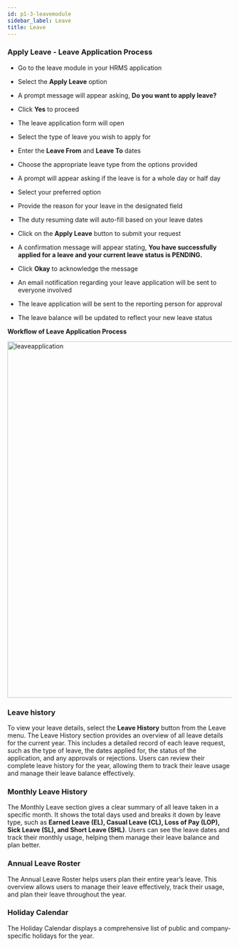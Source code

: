 ```yaml
---
id: p1-3-leavemodule
sidebar_label: Leave 
title: Leave 
---
```


### Apply Leave - Leave Application Process 

- Go to the leave module in your HRMS application

- Select the **Apply Leave** option 

- A prompt message will appear asking, **Do you want to apply leave?**

- Click **Yes** to proceed

- The leave application form will open

- Select the type of leave you wish to apply for 

- Enter the **Leave From** and **Leave To** dates 

- Choose the appropriate leave type from the options provided

- A prompt will appear asking if the leave is for a whole day or half day

- Select your preferred option

- Provide the reason for your leave in the designated field 

- The duty resuming date will auto-fill based on your leave dates

- Click on the **Apply Leave** button to submit your request

- A confirmation message will appear stating, **You have successfully applied for a leave and your current leave status is PENDING.** 

- Click **Okay** to acknowledge the message

- An email notification regarding your leave application will be sent to everyone involved

- The leave application will be sent to the reporting person for approval 

- The leave balance will be updated to reflect your new leave status 

**Workflow of Leave Application Process**

<img src="/img/workflow/leaveapplication.jpg"  width="800px" alt="leaveapplication"/>


### Leave history 

To view your leave details, select the **Leave History** button from the Leave menu.  The Leave History section provides an overview of all leave details for the current year. This includes a detailed record of each leave request, such as the type of leave, the dates applied for, the status of the application, and any approvals or rejections. Users can review their complete leave history for the year, allowing them to track their leave usage and manage their leave balance effectively. 

### Monthly Leave History 

The Monthly Leave section gives a clear summary of all leave taken in a specific month. It shows the total days used and breaks it down by leave type, such as **Earned Leave (EL), Casual Leave (CL), Loss of Pay (LOP), Sick Leave (SL), and Short Leave (SHL)**. Users can see the leave dates and track their monthly usage, helping them manage their leave balance and plan better. 

### Annual Leave Roster 

The Annual Leave Roster helps users plan their entire year’s leave. This overview allows users to manage their leave effectively, track their usage, and plan their leave throughout the year. 

### Holiday Calendar 

The Holiday Calendar displays a comprehensive list of public and company-specific holidays for the year. 